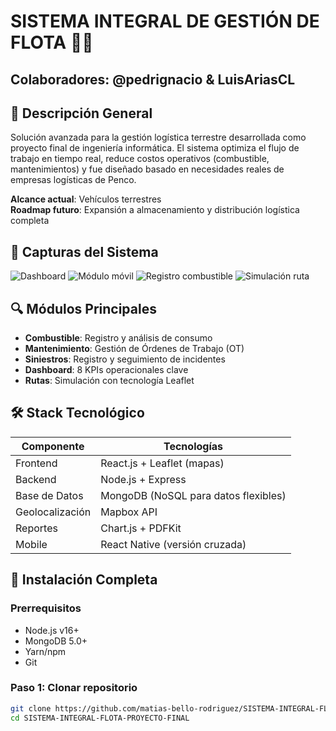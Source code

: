 # SISTEMA INTEGRAL DE GESTIÓN DE FLOTA 🚛💨

## Colaboradores: @pedrignacio & LuisAriasCL 

## 🧭 Descripción General
Solución avanzada para la gestión logística terrestre desarrollada como proyecto final de ingeniería informática. El sistema optimiza el flujo de trabajo en tiempo real, reduce costos operativos (combustible, mantenimientos) y fue diseñado basado en necesidades reales de empresas logísticas de Penco.

**Alcance actual**: Vehículos terrestres  
**Roadmap futuro**: Expansión a almacenamiento y distribución logística completa

## 📸 Capturas del Sistema
![Dashboard](https://github.com/user-attachments/assets/b3f66e14-113f-4ba5-a818-2d632e8ab055)
![Módulo móvil](https://github.com/user-attachments/assets/de955426-248e-453d-b9b7-0a31533e1e94)
![Registro combustible](https://github.com/user-attachments/assets/dc6cba9f-dd97-417b-8c0a-b1271086f8ee)
![Simulación ruta](https://github.com/user-attachments/assets/db4d8a21-55c6-431f-9742-d4eb39366491)

## 🔍 Módulos Principales
- **Combustible**: Registro y análisis de consumo
- **Mantenimiento**: Gestión de Órdenes de Trabajo (OT)
- **Siniestros**: Registro y seguimiento de incidentes
- **Dashboard**: 8 KPIs operacionales clave
- **Rutas**: Simulación con tecnología Leaflet

## 🛠 Stack Tecnológico
| Componente       | Tecnologías                          |
|------------------|--------------------------------------|
| Frontend         | React.js + Leaflet (mapas)           |
| Backend          | Node.js + Express                    |
| Base de Datos    | MongoDB (NoSQL para datos flexibles) |
| Geolocalización  | Mapbox API                           |
| Reportes         | Chart.js + PDFKit                    |
| Mobile           | React Native (versión cruzada)       |

## 🚀 Instalación Completa

### Prerrequisitos
- Node.js v16+
- MongoDB 5.0+
- Yarn/npm
- Git

### Paso 1: Clonar repositorio
```bash
git clone https://github.com/matias-bello-rodriguez/SISTEMA-INTEGRAL-FLOTA-PROYECTO-FINAL.git
cd SISTEMA-INTEGRAL-FLOTA-PROYECTO-FINAL


